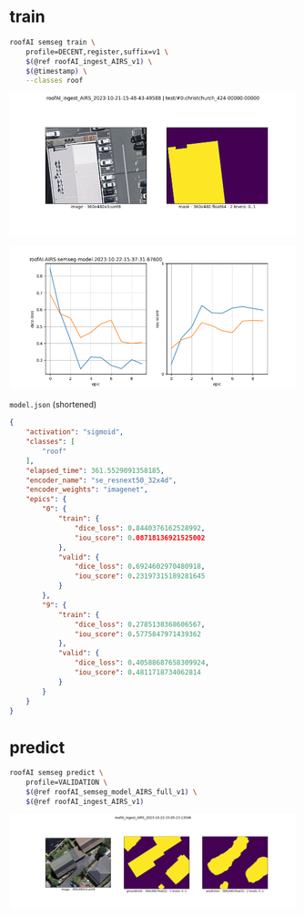 # train

```bash
roofAI semseg train \
    profile=DECENT,register,suffix=v1 \
    $(@ref roofAI_ingest_AIRS_v1) \
    $(@timestamp) \
    --classes roof
```

![image](../../assets/christchurch_424-00000-00000.png)

![image](../../assets/train-summary.png)

`model.json` (shortened)
```json
{
    "activation": "sigmoid",
    "classes": [
        "roof"
    ],
    "elapsed_time": 361.5529091358185,
    "encoder_name": "se_resnext50_32x4d",
    "encoder_weights": "imagenet",
    "epics": {
        "0": {
            "train": {
                "dice_loss": 0.8440376162528992,
                "iou_score": 0.08718136921525002
            },
            "valid": {
                "dice_loss": 0.6924602970480918,
                "iou_score": 0.23197315189281645
            }
        },
        "9": {
            "train": {
                "dice_loss": 0.2785138368606567,
                "iou_score": 0.5775847971439362
            },
            "valid": {
                "dice_loss": 0.40588687658309924,
                "iou_score": 0.4811718734062814
            }
        }
    }
}
```

# predict

```bash
roofAI semseg predict \
    profile=VALIDATION \
    $(@ref roofAI_semseg_model_AIRS_full_v1) \
    $(@ref roofAI_ingest_AIRS_v1)
```

![image](../../assets/predict-00000.png)